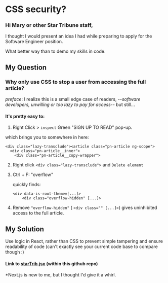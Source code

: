 
# CSS security?

### Hi Mary or other Star Tribune staff, 

I thought I would present an idea I had while preparing to apply for the Software Engineer position.

What better way than to demo my skills in code.

## My Question

### Why only use CSS to stop a user from accessing the full article?
*preface*: 
I realize this is a small edge case of readers, --*software developers, unwilling or too lazy to pay for access*-- but still...

#### It's pretty easy to:
1. Right Click > `inspect` Green "SIGN UP TO READ" pop-up.

which brings you to somewhere in here:

```TSX
<div class="lazy-transclude"><article class="pn-article ng-scope">
  <div class="pn-article__inner">
    <div class="pn-article__copy-wrapper">
```
2. Right click `<div class="lazy-transclude">` and `Delete element`
3. Ctrl + F: "overflow"
	 	
	quickly finds:	

	```TSX
	<div data-is-root-theme=[...]>
		<div class="overflow-hidden" [...]>
	```
4. Remove `"overflow-hidden"` ( `<div class="" [...]>`)
	gives uninhibited access to the full article.

## My Solution
Use logic in React, rather than CSS to prevent simple tampering and ensure readability of code (can't exactly see your current code base to compare though :)

#### Link to [starTrib.jsx](url) (within this github repo)

*Next.js is new to me, but I thought I'd give it a whirl.